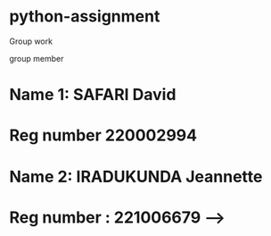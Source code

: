 # python-assignment
Group work


group member 

# Name 1: SAFARI David 
# Reg number 220002994

# Name 2: IRADUKUNDA Jeannette
# Reg number : 221006679 -->
